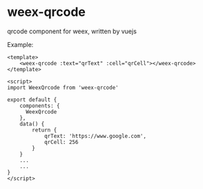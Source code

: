 # weex-qrcode
qrcode component for weex, written by vuejs

Example:

```
<template>
    <weex-qrcode :text="qrText" :cell="qrCell"></weex-qrcode>
</template>

<script>
import WeexQrcode from 'weex-qrcode'

export default {
    components: {
      WeexQrcode
    },
    data() {
        return {
            qrText: 'https://www.google.com',
            qrCell: 256
        }
    }
    ...
    ...
}
</script>
```